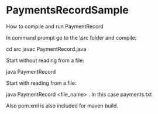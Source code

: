 # PaymentsRecordSample
How to compile and run PaymentRecord

In command prompt go to the \src folder and compile:

cd src
javac PaymentRecord.java

Start without reading from a file:

java PaymentRecord

Start with reading from a file:

java PaymentRecord <file_name> . In this case payments.txt

Also pom.xml is also included for maven build.
